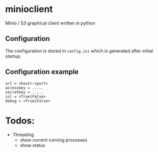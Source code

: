 # minioclient
Minio / S3 graphical client written in python

## Configuration

The configuration is stored in `config.ini` which is generated after initial startup.

## Configuration example

```
url = <host>:<port>
accesskey = .....
secretkey = .....
ssl = <True|False>
debug = <True|False>
```

# Todos:

- Threading
  - show current running processes
  - show status